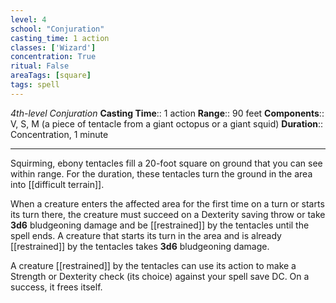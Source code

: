 ```yaml
---
level: 4
school: "Conjuration"
casting_time: 1 action
classes: ['Wizard']
concentration: True
ritual: False
areaTags: [square]
tags: spell
---
```


_4th-level Conjuration_
**Casting Time**:: 1 action
**Range**:: 90 feet
**Components**:: V, S, M (a piece of tentacle from a giant octopus or a giant squid)
**Duration**:: Concentration, 1 minute

---

Squirming, ebony tentacles fill a 20-foot square on ground that you can see within range. For the duration, these tentacles turn the ground in the area into [[difficult terrain]].

When a creature enters the affected area for the first time on a turn or starts its turn there, the creature must succeed on a Dexterity saving throw or take **3d6** bludgeoning damage and be [[restrained]] by the tentacles until the spell ends. A creature that starts its turn in the area and is already [[restrained]] by the tentacles takes **3d6** bludgeoning damage.

A creature [[restrained]] by the tentacles can use its action to make a Strength or Dexterity check (its choice) against your spell save DC. On a success, it frees itself.



